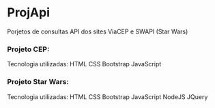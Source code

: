 # ProjApi

Porjetos de consultas API dos sites ViaCEP e SWAPI (Star Wars)

<h3>Projeto CEP:</h3>
Tecnologia utilizadas:
HTML
CSS
Bootstrap
JavaScript

<h3> Projeto Star Wars:</h3>
Tecnologia utilizadas:
HTML
CSS
Bootstrap
JavaScript
NodeJS
JQuery
